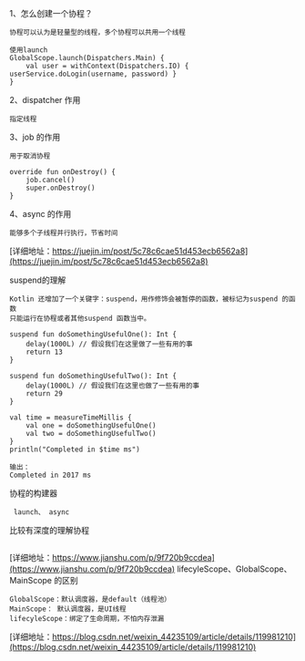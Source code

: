 
1、怎么创建一个协程？
```
协程可以认为是轻量型的线程，多个协程可以共用一个线程

使用launch
GlobalScope.launch(Dispatchers.Main) {
    val user = withContext(Dispatchers.IO) { userService.doLogin(username, password) }
}
```
2、dispatcher 作用
```
指定线程

```
3、job 的作用
```
用于取消协程

override fun onDestroy() {
    job.cancel()
    super.onDestroy()
}
```
4、async 的作用
```
能够多个子线程并行执行，节省时间
```
[详细地址：https://juejin.im/post/5c78c6cae51d453ecb6562a8](https://juejin.im/post/5c78c6cae51d453ecb6562a8)

suspend的理解
```
Kotlin 还增加了一个关键字：suspend，用作修饰会被暂停的函数，被标记为suspend 的函数
只能运行在协程或者其他suspend 函数当中。

suspend fun doSomethingUsefulOne(): Int {
    delay(1000L) // 假设我们在这里做了一些有用的事
    return 13
}

suspend fun doSomethingUsefulTwo(): Int {
    delay(1000L) // 假设我们在这里也做了一些有用的事
    return 29
}

val time = measureTimeMillis {
    val one = doSomethingUsefulOne()
    val two = doSomethingUsefulTwo()
}
println("Completed in $time ms")

输出：
Completed in 2017 ms
```
协程的构建器
```
 launch、 async
```


比较有深度的理解协程
```
```
[详细地址：https://www.jianshu.com/p/9f720b9ccdea](https://www.jianshu.com/p/9f720b9ccdea)
lifecyleScope、GlobalScope、MainScope 的区别
```
GlobalScope：默认调度器，是default（线程池）
MainScope： 默认调度器，是UI线程
lifecyleScope：绑定了生命周期，不怕内存泄漏

```
[详细地址：https://blog.csdn.net/weixin_44235109/article/details/119981210](https://blog.csdn.net/weixin_44235109/article/details/119981210)


